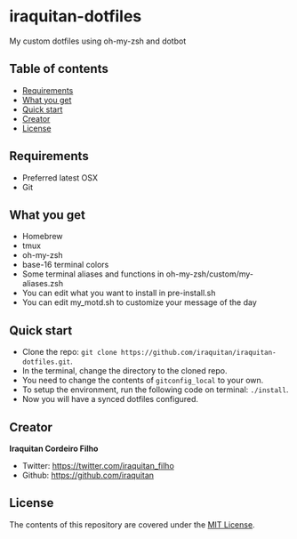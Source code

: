 # iraquitan-dotfiles

My custom dotfiles using oh-my-zsh and dotbot

## Table of contents
* [Requirements](#requirements)
* [What you get](#what-you-get)
* [Quick start](#quick-start)
* [Creator](#creator)
* [License](#license)

## Requirements
* Preferred latest OSX
* Git

## What you get
* Homebrew
* tmux
* oh-my-zsh
* base-16 terminal colors
* Some terminal aliases and functions in oh-my-zsh/custom/my-aliases.zsh
* You can edit what you want to install in pre-install.sh
* You can edit my_motd.sh to customize your message of the day

## Quick start
* Clone the repo: `git clone https://github.com/iraquitan/iraquitan-dotfiles.git`.
* In the terminal, change the directory to the cloned repo.
* You need to change the contents of `gitconfig_local` to your own.
* To setup the environment, run the following code on terminal: `./install`.
* Now you will have a synced dotfiles configured.

## Creator
**Iraquitan Cordeiro Filho**

* Twitter: <https://twitter.com/iraquitan_filho>
* Github: <https://github.com/iraquitan>

## License
The contents of this repository are covered under the [MIT License](LICENSE).
